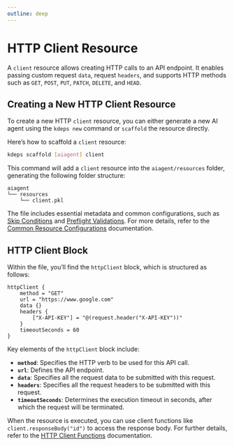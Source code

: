 ```yaml
---
outline: deep
---
```


# HTTP Client Resource

A `client` resource allows creating HTTP calls to an API endpoint. It enables passing custom request `data`, request
`headers`, and supports HTTP methods such as `GET`, `POST`, `PUT`, `PATCH`, `DELETE`, and `HEAD`.

## Creating a New HTTP Client Resource

To create a new HTTP `client` resource, you can either generate a new AI agent using the `kdeps new` command or
`scaffold` the resource directly.

Here’s how to scaffold a `client` resource:

```bash
kdeps scaffold [aiagent] client
```

This command will add a `client` resource into the `aiagent/resources` folder, generating the following folder
structure:

```text
aiagent
└── resources
    └── client.pkl
```

The file includes essential metadata and common configurations, such as [Skip Conditions](../resources/skip) and
[Preflight Validations](../resources/validations). For more details, refer to the [Common Resource
Configurations](../resources/resources#common-resource-configurations) documentation.

## HTTP Client Block

Within the file, you’ll find the `httpClient` block, which is structured as follows:

```apl
httpClient {
    method = "GET"
    url = "https://www.google.com"
    data {}
    headers {
        ["X-API-KEY"] = "@(request.header("X-API-KEY"))"
    }
    timeoutSeconds = 60
}
```

Key elements of the `httpClient` block include:

- **`method`**: Specifies the HTTP verb to be used for this API call.
- **`url`**: Defines the API endpoint.
- **`data`**: Specifies all the request data to be submitted with this request.
- **`headers`**: Specifies all the request headers to be submitted with this request.
- **`timeoutSeconds`**: Determines the execution timeout in seconds, after which the request will be terminated.

When the resource is executed, you can use client functions like `client.responseBody("id")` to access the response
body. For further details, refer to the [HTTP Client
Functions](../resources/functions.md#http-client-resource-functions) documentation.
